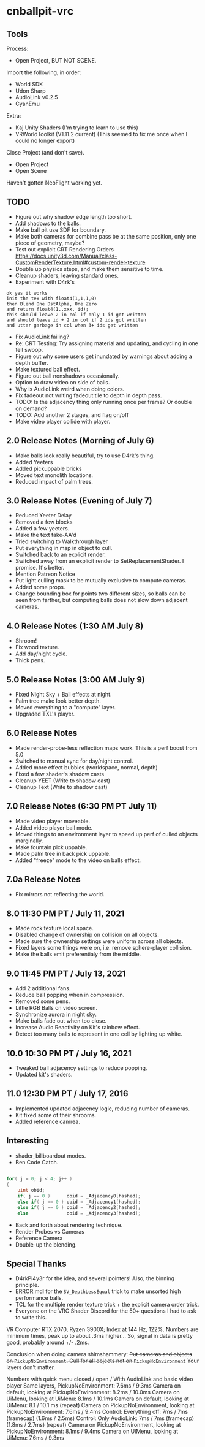 # cnballpit-vrc

## Tools

Process:
 * Open Project, BUT NOT SCENE.

Import the following, in order:
 * World SDK
 * Udon Sharp
 * AudioLink v0.2.5
 * CyanEmu
 
Extra:
 * Kaj Unity Shaders (I'm trying to learn to use this)
 * VRWorldToolkit (V1.11.2 current) (This seemed to fix me once when I could no longer export)
 
Close Project (and don't save).

 * Open Project
 * Open Scene

Haven't gotten NeoFlight working yet.

## TODO
 * Figure out why shadow edge length too short.
 * Add shadows to the balls.
 * Make ball pit use SDF for boundary.
 * Make both cameras for combine pass be at the same position, only one piece of geometry, maybe?
 * Test out explicit CRT Rendering Orders https://docs.unity3d.com/Manual/class-CustomRenderTexture.html#custom-render-texture
 * Double up physics steps, and make them sensitive to time.
 * Cleanup shaders, leaving standard ones.
 * Experiment with D4rk's 
```
ok yes it works
init the tex with float4(1,1,1,0)
then Blend One DstAlpha, One Zero
and return float4(1..xxx, id);
this should leave 2 in col if only 1 id got written
and should leave id + 2 in col if 2 ids got written
and utter garbage in col when 3+ ids get written
```
 * Fix AudioLink failing?
 * Re: CRT Testing: Try assigning material and updating, and cycling in one fell swoop.
 * Figure out why some users get inundated by warnings about adding a depth buffer.
 * Make textured ball effect.
 * Figure out ball nonshadows occasionally.
 * Option to draw video on side of balls.
 * Why is AudioLink weird when doing colors.
 * Fix fadeout not writing fadeout tile to depth in depth pass.
 * TODO: Is the adjacency thing only running once per frame? Or double on demand?
 * TODO: Add another 2 stages, and flag on/off
 * Make video player collide with player.

## 2.0 Release Notes (Morning of July 6)
 * Make balls look really beautiful, try to use D4rk's thing.
 * Added Yeeters
 * Added pickuppable bricks
 * Moved text monolith locations.
 * Reduced impact of palm trees.
 
## 3.0 Release Notes (Evening of July 7)
 * Reduced Yeeter Delay
 * Removed a few blocks
 * Added a few yeeters.
 * Make the text fake-AA'd
 * Tried switching to Walkthrough layer
 * Put everything in map in object to cull.
 * Switched back to an explicit render.
 * Switched away from an explicit render to SetReplacementShader.  I promise. It's better.
 * Mention Patreon Notice
 * Put light culling mask to be mutually exclusive to compute cameras.
 * Added some props.
 * Change bounding box for points two different sizes, so balls can be seen from farther, but computing balls does not slow down adjacent cameras.

## 4.0 Release Notes (1:30 AM July 8)
 * Shroom!
 * Fix wood texture.
 * Add day/night cycle.
 * Thick pens.
 
## 5.0 Release Notes (3:00 AM July 9)
 * Fixed Night Sky + Ball effects at night.
 * Palm tree make look better depth.
 * Moved everything to a "compute" layer.
 * Upgraded TXL's player.
 
## 6.0 Release Notes
 * Made render-probe-less reflection maps work.  This is a perf boost from 5.0
 * Switched to manual sync for day/night control.
 * Added more effect bubbles (worldspace, normal, depth)
 * Fixed a few shader's shadow casts
 * Cleanup YEET (Write to shadow cast)
 * Cleanup Text (Write to shadow cast)

## 7.0 Release Notes (6:30 PM PT July 11)
 * Made video player moveable.
 * Added video player ball mode.
 * Moved things to an environment layer to speed up perf of culled objects marginally.
 * Make fountain pick uppable.
 * Made palm tree in back pick uppable.
 * Added "freeze" mode to the video on balls effect.

## 7.0a Release Notes
 * Fix mirrors not reflecting the world.

## 8.0 11:30 PM PT / July 11, 2021
 * Made rock texture local space.
 * Disabled change of ownership on collision on all objects.
 * Made sure the ownership settings were uniform across all objects.
 * Fixed layers some things were on, i.e. remove sphere-player collision.
 * Make the balls emit preferentialy from the middle.
 
## 9.0 11:45 PM PT / July 13, 2021
 * Add 2 additional fans.
 * Reduce ball popping when in compression.
 * Removed some pens.
 * Little RGB Balls on video screen.
 * Synchronize aurora in night sky.
 * Make balls fade out when too close.
 * Increase Audio Reactivity on Kit's rainbow effect.
 * Detect too many balls to represent in one cell by lighting up white.

## 10.0 10:30 PM PT / July 16, 2021
 * Tweaked ball adjacency settings to reduce popping.
 * Updated kit's shaders.

## 11.0 12:30 PM PT / July 17, 2016
 * Implemented updated adjacency logic, reducing number of cameras.
 * Kit fixed some of their shrooms.
 * Added reference camrea.

## Interesting
 * shader_billboardout modes.
 * Ben Code Catch.
```glsl
 
for( j = 0; j < 4; j++ )
{
	uint obid;
	if( j == 0 )      obid = _Adjacency0[hashed];
	else if( j == 0 ) obid = _Adjacency1[hashed];
	else if( j == 0 ) obid = _Adjacency2[hashed];
	else              obid = _Adjacency3[hashed];
```
 * Back and forth about rendering technique.
 * Render Probes vs Cameras
 * Reference Camera
 * Double-up the blending.
 
## Special Thanks
 * D4rkPl4y3r for the idea, and several pointers!  Also, the binning principle.
 * ERROR.mdl for the `SV_DepthLessEqual` trick to make unsorted high performance balls.
 * TCL for the multiple render texture trick + the explicit camera order trick.
 * Everyone on the VRC Shader Discord for the 50+ questions I had to ask to write this.

VR Computer RTX 2070, Ryzen 3900X; Index at 144 Hz, 122%. Numbers are minimum times, peak up to about .3ms higher... So, signal in data is pretty good, probably around +/- .2ms. 

Conclusion when doing camera shimshammery: ~~Put cameras and objects on `PickupNoEnvironment`.  Cull for all objects not on `PickupNoEnvironment`~~ Your layers don't matter. 

Numbers with quick menu closed / open / With AudioLink and basic video player
Same layers, PickupNoEnvironment: 7.6ms / 9.3ms
Camera on default, looking at PickupNoEnvironment: 8.2ms / 10.0ms
Camera on UiMenu, looking at UiMenu: 8.1ms / 10.1ms
Camera on default, looking at UiMenu: 8.1 / 10.1 ms
(repeat) Camera on PickupNoEnvironment, looking at PickupNoEnvironment: 7.6ms / 9.4ms
Control: Everything off:  7ms / 7ms (framecap) (1.6ms / 2.5ms)
Control: Only AudioLink: 7ms / 7ms (framecap) (1.8ms / 2.7ms)
(repeat) Camera on PickupNoEnvironment, looking at PickupNoEnvironment: 8.1ms / 9.4ms
Camera on UiMenu, looking at UiMenu: 7.6ms / 9.3ms
